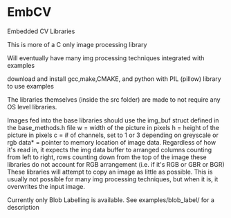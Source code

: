 # EmbCV
Embedded CV Libraries

This is more of a C only image processing library

Will eventually have many img processing techniques integrated with examples

download and install gcc,make,CMAKE, and python with PIL (pillow) library to use examples

The libraries themselves (inside the src folder) are made to not require any OS level libraries.

Images fed into the base libraries should use the img_buf struct defined in the base_methods.h file
w = width of the picture in pixels
h = height of the picture in pixels
c = # of channels, set to 1 or 3 depending on greyscale or rgb
data* = pointer to memory location of image data.
Regardless of how it's read in, it expects the img data buffer to arranged columns counting from left to right, rows counting down from the top of the image
these libraries do not account for RGB arrangement (i.e. if it's RGB or GBR or BGR)
These libraries will attempt to copy an image as little as possible. This is usually not possible for many img processing techniques, but when it is, it overwrites the input image.

Currently only Blob Labelling is available. See examples/blob_label/ for a description


